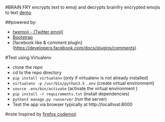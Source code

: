 #BRAIN FRY
encrypts text to emoji and decrypts brainfry encrypted emojis to text
[demo](http://brainfry.heroku.com)

##powered by:
* [twemoji - (Twitter emoji)](https://twitter.github.io/twemoji/)
* [Bootstrap](https://getbootstrap.com/)
* [facebook like & comment plugin] (https://developers.facebook.com/docs/plugins/comments)

#Test using Virtualenv
 * clone the repo
 * cd to the repo directory
 * `pip install virtualenv` (only if virtualenv is not already installed)
 * `virtualenv -p /usr/bin/python3.5 .env` (create virtual environment)
 * `source .env/bin/activate` (activate the virtual environment )
 * `pip install -r requirements.txt` (install dependencies)
 *  `python3 manage.py runserver` (run the server)
 *  Test the app via browser typically at http://localhost:8000

#note
Inspired by [firefox codemoji](https://blog.mozilla.org/press-uk/2016/06/28/meet-codemoji-mozillas-new-game-for-teaching-encryption-basics-with-emoji/)
